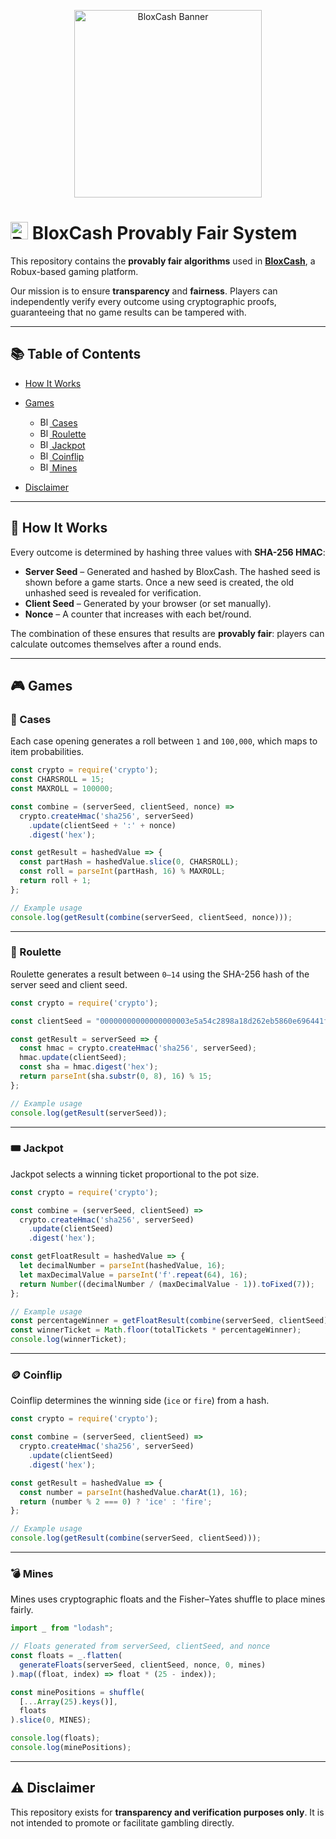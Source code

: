 <p align="center">
  <img src="https://avatars.githubusercontent.com/u/231414877?s=400&u=d04b4a160b96a60085dd60a3f7393ad66e782fdc&v=4" alt="BloxCash Banner" width="300"/>
</p>

# <img src="https://bloxcash.gg/assets/favicon.ico" alt="BloxCash Icon" width="28"/> BloxCash Provably Fair System

This repository contains the **provably fair algorithms** used in **[BloxCash](bloxcash.gg)**, a Robux-based gaming platform.

Our mission is to ensure **transparency** and **fairness**. Players can independently verify every outcome using cryptographic proofs, guaranteeing that no game results can be tampered with.

---

## 📚 Table of Contents

* [How It Works](#-how-it-works)
* [Games](#-games)

  * [<img src="https://bloxcash.gg/assets/icons/cases.svg" alt="BloxCash Icon" width="15"/> Cases](#-cases)
  * [<img src="https://bloxcash.gg/assets/icons/roulette.svg" alt="BloxCash Icon" width="15"/> Roulette](#-roulette)
  * [<img src="https://bloxcash.gg/assets/icons/jackpot.svg" alt="BloxCash Icon" width="15"/> Jackpot](#-jackpot)
  * [<img src="https://bloxcash.gg/assets/icons/coinflip.svg" alt="BloxCash Icon" width="15"/> Coinflip](#-coinflip)
  * [<img src="https://bloxcash.gg/assets/icons/mines.svg" alt="BloxCash Icon" width="15"/> Mines](#-mines)
* [Disclaimer](#-disclaimer)

---

## 🔎 How It Works

Every outcome is determined by hashing three values with **SHA-256 HMAC**:

* **Server Seed** – Generated and hashed by BloxCash. The hashed seed is shown before a game starts. Once a new seed is created, the old unhashed seed is revealed for verification.
* **Client Seed** – Generated by your browser (or set manually).
* **Nonce** – A counter that increases with each bet/round.

The combination of these ensures that results are **provably fair**: players can calculate outcomes themselves after a round ends.

---

## 🎮 Games

### 🎁 Cases

Each case opening generates a roll between `1` and `100,000`, which maps to item probabilities.

```js
const crypto = require('crypto');
const CHARSROLL = 15;
const MAXROLL = 100000;

const combine = (serverSeed, clientSeed, nonce) =>
  crypto.createHmac('sha256', serverSeed)
    .update(clientSeed + ':' + nonce)
    .digest('hex');

const getResult = hashedValue => {
  const partHash = hashedValue.slice(0, CHARSROLL);
  const roll = parseInt(partHash, 16) % MAXROLL;
  return roll + 1;
};

// Example usage
console.log(getResult(combine(serverSeed, clientSeed, nonce)));
```

---

### 🎡 Roulette

Roulette generates a result between `0–14` using the SHA-256 hash of the server seed and client seed.

```js
const crypto = require('crypto');

const clientSeed = "00000000000000000003e5a54c2898a18d262eb5860e696441f8a4ebbff03697";

const getResult = serverSeed => {
  const hmac = crypto.createHmac('sha256', serverSeed);
  hmac.update(clientSeed);
  const sha = hmac.digest('hex');
  return parseInt(sha.substr(0, 8), 16) % 15;
};

// Example usage
console.log(getResult(serverSeed));
```

---

### 🎟️ Jackpot

Jackpot selects a winning ticket proportional to the pot size.

```js
const crypto = require('crypto');

const combine = (serverSeed, clientSeed) =>
  crypto.createHmac('sha256', serverSeed)
    .update(clientSeed)
    .digest('hex');

const getFloatResult = hashedValue => {
  let decimalNumber = parseInt(hashedValue, 16);
  let maxDecimalValue = parseInt('f'.repeat(64), 16);
  return Number((decimalNumber / (maxDecimalValue - 1)).toFixed(7));
};

// Example usage
const percentageWinner = getFloatResult(combine(serverSeed, clientSeed));
const winnerTicket = Math.floor(totalTickets * percentageWinner);
console.log(winnerTicket);
```

---

### 🪙 Coinflip

Coinflip determines the winning side (`ice` or `fire`) from a hash.

```js
const crypto = require('crypto');

const combine = (serverSeed, clientSeed) =>
  crypto.createHmac('sha256', serverSeed)
    .update(clientSeed)
    .digest('hex');

const getResult = hashedValue => {
  const number = parseInt(hashedValue.charAt(1), 16);
  return (number % 2 === 0) ? 'ice' : 'fire';
};

// Example usage
console.log(getResult(combine(serverSeed, clientSeed)));
```

---

### 💣 Mines

Mines uses cryptographic floats and the Fisher–Yates shuffle to place mines fairly.

```js
import _ from "lodash";

// Floats generated from serverSeed, clientSeed, and nonce
const floats = _.flatten(
  generateFloats(serverSeed, clientSeed, nonce, 0, mines)
).map((float, index) => float * (25 - index));

const minePositions = shuffle(
  [...Array(25).keys()],
  floats
).slice(0, MINES);

console.log(floats);
console.log(minePositions);
```

---

## ⚠️ Disclaimer

This repository exists for **transparency and verification purposes only**.
It is not intended to promote or facilitate gambling directly.
